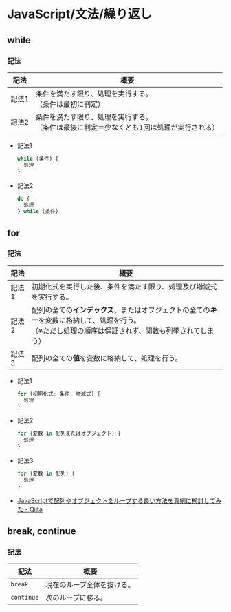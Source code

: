 # JavaScript/文法/繰り返し

## while

### 記法

| 記法  | 概要                                                         |
| ----- | ------------------------------------------------------------ |
| 記法1 | 条件を満たす限り、処理を実行する。<br />（条件は最初に判定） |
| 記法2 | 条件を満たす限り、処理を実行する。<br />（条件は最後に判定＝少なくとも1回は処理が実行される） |

- 記法1

  ```js
  while (条件) {
    処理
  }
  ```

- 記法2

  ```js
  do {
    処理
  } while (条件)
  ```

## for

### 記法

| 記法  | 概要                                                         |
| ----- | ------------------------------------------------------------ |
| 記法1 | 初期化式を実行した後、条件を満たす限り、処理及び増減式を実行する。 |
| 記法2 | 配列の全ての**インデックス**、またはオブジェクトの全ての**キー**を変数に格納して、処理を行う。<br />（※ただし処理の順序は保証されず、関数も列挙されてしまう） |
| 記法3 | 配列の全ての**値**を変数に格納して、処理を行う。             |

- 記法1

  ```js
  for (初期化式; 条件; 増減式) {
    処理
  }
  ```

- 記法2

  ```js
  for (変数 in 配列またはオブジェクト) {
    処理
  }
  ```

- 記法3

  ```js
  for (変数 in 配列) {
    処理
  }
  ```

- [JavaScriptで配列やオブジェクトをループする良い方法を真剣に検討してみた - Qiita](https://qiita.com/endam/items/808a084859e3a101ab8f)

## break, continue

### 記法

| 記法       | 概要                       |
| ---------- | -------------------------- |
| `break`    | 現在のループ全体を抜ける。 |
| `continue` | 次のループに移る。         |
